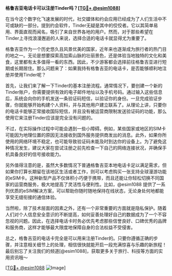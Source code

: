**格鲁吉亚电话卡可以注册Tinder吗？[[TG💪+ @esim1088](https://t.me/s/esim1088)]**

在当今这个数字化飞速发展的时代，社交媒体和约会应用已经成为了人们生活中不可或缺的一部分。提到约会软件，Tinder无疑是其中的佼佼者。它以其简单易用、界面直观而闻名，吸引了来自世界各地的用户。然而，对于那些希望在Tinder上寻找浪漫邂逅的人来说，选择合适的电话卡就显得尤为重要了。

格鲁吉亚作为一个历史悠久且风景优美的国家，近年来也逐渐成为旅行者的热门目的地之一。无论是想要探索高加索山脉的壮丽景色，还是体验当地独特的文化和美食，这里都有太多值得一看的东西。因此，不少游客都会选择前往格鲁吉亚进行短期或长期居住。那么问题来了：如果我持有格鲁吉亚的电话卡，是否能够顺利地注册并使用Tinder呢？

首先，让我们来了解一下Tinder的基本注册流程。通常情况下，要创建一个新的Tinder账户，你需要提供有效的电子邮件地址以及手机号码。通过输入这些信息后，系统会向你的手机发送一条验证码短信，以验证你的身份。一旦完成验证步骤，你就能够开始构建个人资料，并与其他用户建立联系了。从理论上讲，只要你的电话卡能够正常接收国际短信，并且没有被运营商限制发送验证码的功能，那么使用它来注册Tinder应该是完全没有问题的。

不过，在实际操作过程中可能会遇到一些小障碍。例如，某些国家或地区的SIM卡可能因为地理位置的原因无法接收到国外服务提供商发出的消息。此外，如果你所使用的网络环境不稳定，也可能导致验证码未能及时到达你的设备上。为了避免这种情况发生，建议大家在尝试注册之前先检查一下自己的网络连接状况，并确保手机具备良好的信号接收能力。

另外值得注意的是，虽然大多数情况下普通格鲁吉亚本地电话卡足以满足需求，但如果你打算长期留在该地区生活或者工作，则可以考虑购买一张支持全球漫游功能的eSIM卡。这种新型产品不仅体积小巧便于携带，而且还能让你轻松切换不同国家的运营商服务，极大地提高了灵活性与便利性。比如，@esim1088 提供了一系列优质的eSIM解决方案，可以帮助你随时随地保持在线状态，无论身处何地都能享受无缝衔接的通信体验。

当然啦，除了技术层面的因素之外，还有一个非常重要的方面就是隐私保护。随着人们对个人信息安全意识的不断提高，如何妥善处理好自己的数据成为了一个不容忽视的问题。因此，在选择电话卡时务必优先考虑那些信誉良好、口碑优秀的品牌和服务商，这样才能够最大限度地保障自身的合法权益不受侵害。

总之，格鲁吉亚的电话卡完全是可以用来注册Tinder的。只要你遵循正确的步骤，并注意相关细节上的处理，相信很快就能开启一段充满惊喜与乐趣的新旅程！最后别忘了关注我们的频道[@esim1088]，获取更多关于旅行、科技等方面的实用资讯哦～ 

[[TG💪+ @esim1088](https://t.me/s/esim1088) ![Image](https://i.postimg.cc/4NQfJmqS/Snipaste-2025-05-13-00-14-12.png)]
